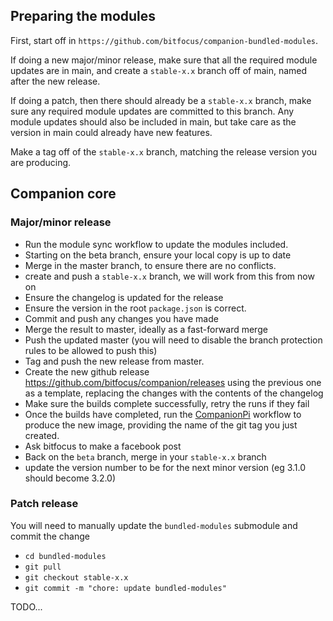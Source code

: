 ## Preparing the modules

First, start off in `https://github.com/bitfocus/companion-bundled-modules`.

If doing a new major/minor release, make sure that all the required module updates are in main, and create a `stable-x.x` branch off of main, named after the new release.

If doing a patch, then there should already be a `stable-x.x` branch, make sure any required module updates are committed to this branch. Any module updates should also be included in main, but take care as the version in main could already have new features.

Make a tag off of the `stable-x.x` branch, matching the release version you are producing.

## Companion core

### Major/minor release

* Run the module sync workflow to update the modules included.
* Starting on the beta branch, ensure your local copy is up to date
* Merge in the master branch, to ensure there are no conflicts.
* create and push a `stable-x.x` branch, we will work from this from now on
* Ensure the changelog is updated for the release
* Ensure the version in the root `package.json` is correct.
* Commit and push any changes you have made
* Merge the result to master, ideally as a fast-forward merge
* Push the updated master (you will need to disable the branch protection rules to be allowed to push this)
* Tag and push the new release from master.
* Create the new github release https://github.com/bitfocus/companion/releases using the previous one as a template, replacing the changes with the contents of the changelog
* Make sure the builds complete successfully, retry the runs if they fail
* Once the builds have completed, run the [CompanionPi](https://github.com/bitfocus/companion-pi/actions/workflows/companionpi.yml) workflow to produce the new image, providing the name of the git tag you just created.
* Ask bitfocus to make a facebook post
* Back on the `beta` branch, merge in your `stable-x.x` branch
* update the version number to be for the next minor version (eg 3.1.0 should become 3.2.0)


### Patch release

You will need to manually update the `bundled-modules` submodule and commit the change
* `cd bundled-modules`
* `git pull`
* `git checkout stable-x.x`
* `git commit -m "chore: update bundled-modules"`

TODO...